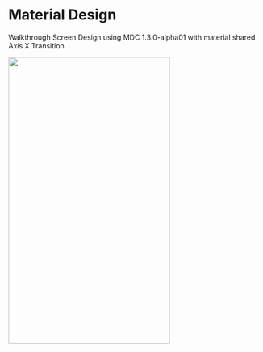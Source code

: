 # Material Design

Walkthrough Screen Design using MDC 1.3.0-alpha01 with material shared Axis X Transition.

<img src="https://j.gifs.com/zv85Dq.gif?raw=true" width="320px" height="568px">
